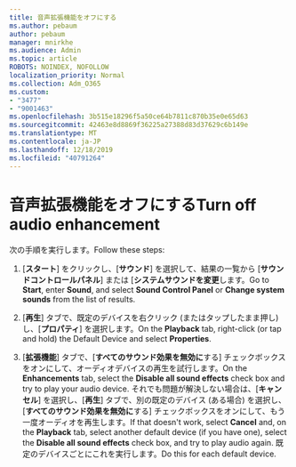 ```yaml
---
title: 音声拡張機能をオフにする
ms.author: pebaum
author: pebaum
manager: mnirkhe
ms.audience: Admin
ms.topic: article
ROBOTS: NOINDEX, NOFOLLOW
localization_priority: Normal
ms.collection: Adm_O365
ms.custom:
- "3477"
- "9001463"
ms.openlocfilehash: 3b515e18296f5a50ce64b7811c870b35e0e65d63
ms.sourcegitcommit: 42463e8d8869f36225a27388d83d37629c6b149e
ms.translationtype: MT
ms.contentlocale: ja-JP
ms.lasthandoff: 12/18/2019
ms.locfileid: "40791264"
---
```

# <a name="turn-off-audio-enhancement"></a><span data-ttu-id="f1210-102">音声拡張機能をオフにする</span><span class="sxs-lookup"><span data-stu-id="f1210-102">Turn off audio enhancement</span></span>

<span data-ttu-id="f1210-103">次の手順を実行します。</span><span class="sxs-lookup"><span data-stu-id="f1210-103">Follow these steps:</span></span>

1. <span data-ttu-id="f1210-104">[**スタート**] をクリックし、[**サウンド**] を選択して、結果の一覧から [**サウンドコントロールパネル**] または [**システムサウンドを変更**します。</span><span class="sxs-lookup"><span data-stu-id="f1210-104">Go to **Start**, enter **Sound**, and select **Sound Control Panel** or **Change system sounds** from the list of results.</span></span>

2. <span data-ttu-id="f1210-105">[**再生**] タブで、既定のデバイスを右クリック (またはタップしたまま押し) し、[**プロパティ**] を選択します。</span><span class="sxs-lookup"><span data-stu-id="f1210-105">On the **Playback** tab, right-click (or tap and hold) the Default Device and select **Properties**.</span></span>

3. <span data-ttu-id="f1210-106">[**拡張機能**] タブで、[**すべてのサウンド効果を無効に**する] チェックボックスをオンにして、オーディオデバイスの再生を試行します。</span><span class="sxs-lookup"><span data-stu-id="f1210-106">On the **Enhancements** tab, select the **Disable all sound effects** check box and try to play your audio device.</span></span> <span data-ttu-id="f1210-107">それでも問題が解決しない場合は、[**キャンセル**] を選択し、[**再生**] タブで、別の既定のデバイス (ある場合) を選択し、[**すべてのサウンド効果を無効に**する] チェックボックスをオンにして、もう一度オーディオを再生します。</span><span class="sxs-lookup"><span data-stu-id="f1210-107">If that doesn't work, select **Cancel** and, on the **Playback** tab, select another default device (if you have one), select the **Disable all sound effects** check box, and try to play audio again.</span></span> <span data-ttu-id="f1210-108">既定のデバイスごとにこれを実行します。</span><span class="sxs-lookup"><span data-stu-id="f1210-108">Do this for each default device.</span></span>

